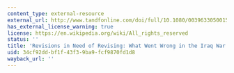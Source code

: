 ```yaml
---
content_type: external-resource
external_url: http://www.tandfonline.com/doi/full/10.1080/00396330500156537#.Uwuebc5GRhU
has_external_license_warning: true
license: https://en.wikipedia.org/wiki/All_rights_reserved
status: ''
title: 'Revisions in Need of Revising: What Went Wrong in the Iraq War'
uid: 34cf92dd-bf1f-43f3-9ba9-fcf9870fd1d8
wayback_url: ''
---
```

